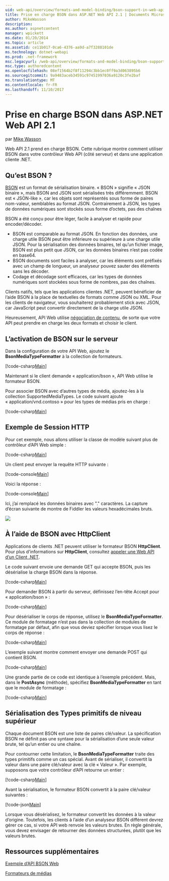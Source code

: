 ```yaml
---
uid: web-api/overview/formats-and-model-binding/bson-support-in-web-api-21
title: Prise en charge BSON dans ASP.NET Web API 2.1 | Documents Microsoft
author: MikeWasson
description: 
ms.author: aspnetcontent
manager: wpickett
ms.date: 01/20/2014
ms.topic: article
ms.assetid: ce11b017-0ca6-4376-aa9d-a7f3288101de
ms.technology: dotnet-webapi
ms.prod: .net-framework
msc.legacyurl: /web-api/overview/formats-and-model-binding/bson-support-in-web-api-21
msc.type: authoredcontent
ms.openlocfilehash: 08ef1564b2f8f11294c3bb1ec0ff9a3d063895b6
ms.sourcegitcommit: 9a9483aceb34591c97451997036a9120c3fe2baf
ms.translationtype: MT
ms.contentlocale: fr-FR
ms.lasthandoff: 11/10/2017
---
```

<a name="bson-support-in-aspnet-web-api-21"></a>Prise en charge BSON dans ASP.NET Web API 2.1
====================
par [Mike Wasson](https://github.com/MikeWasson)

Web API 2.1 prend en charge BSON. Cette rubrique montre comment utiliser BSON dans votre contrôleur Web API (côté serveur) et dans une application cliente .NET.

## <a name="what-is-bson"></a>Qu’est BSON ?

[BSON](http://bsonspec.org/) est un format de sérialisation binaire. « BSON » signifie « JSON binaire », mais BSON and JSON sont sérialisées très différemment. BSON est « JSON-like », car les objets sont représentés sous forme de paires nom-valeur, semblables au format JSON. Contrairement à JSON, les types de données numériques sont stockés sous forme d’octets, pas des chaînes

BSON a été conçu pour être léger, facile à analyser et rapide pour encoder/décoder.

- BSON est comparable au format JSON. En fonction des données, une charge utile BSON peut être inférieure ou supérieure à une charge utile JSON. Pour la sérialisation des données binaires, tel qu’un fichier image, BSON est plus petit que JSON, car les données binaires n’est pas codée en base64.
- BSON documents sont faciles à analyser, car les éléments sont préfixés avec un champ de longueur, un analyseur pouvez sauter des éléments sans les décoder.
- Codage et décodage sont efficaces, car les types de données numériques sont stockées sous forme de nombres, pas des chaînes.

Clients natifs, tels que les applications clientes .NET, peuvent bénéficier de l’aide BSON à la place de textuelles de formats comme JSON ou XML. Pour les clients de navigateur, vous souhaiterez probablement stick avec JSON, car JavaScript peut convertir directement de la charge utile JSON.

Heureusement, API Web utilise [négociation de contenu](content-negotiation.md), de sorte que votre API peut prendre en charge les deux formats et choisir le client.

## <a name="enabling-bson-on-the-server"></a>L’activation de BSON sur le serveur

Dans la configuration de votre API Web, ajoutez le **BsonMediaTypeFormatter** à la collection de formateurs.

[!code-csharp[Main](bson-support-in-web-api-21/samples/sample1.cs)]

Maintenant si le client demande « application/bson », API Web utilise le formateur BSON.

Pour associer BSON avec d’autres types de média, ajoutez-les à la collection SupportedMediaTypes. Le code suivant ajoute « application/vnd.contoso » pour les types de médias pris en charge :

[!code-csharp[Main](bson-support-in-web-api-21/samples/sample2.cs)]

## <a name="example-http-session"></a>Exemple de Session HTTP

Pour cet exemple, nous allons utiliser la classe de modèle suivant plus de contrôleur d’API Web simple :

[!code-csharp[Main](bson-support-in-web-api-21/samples/sample3.cs)]

Un client peut envoyer la requête HTTP suivante :

[!code-console[Main](bson-support-in-web-api-21/samples/sample4.cmd)]

Voici la réponse :

[!code-console[Main](bson-support-in-web-api-21/samples/sample5.cmd)]

Ici, j’ai remplacé les données binaires avec &quot;.&quot; caractères. La capture d’écran suivante de montre de Fiddler les valeurs hexadécimales bruts.

[![](bson-support-in-web-api-21/_static/image2.png)](bson-support-in-web-api-21/_static/image1.png)

## <a name="using-bson-with-httpclient"></a>À l’aide de BSON avec HttpClient

Applications de clients .NET peuvent utiliser le formateur BSON **HttpClient**. Pour plus d’informations sur **HttpClient**, consultez [appeler une Web API d’un Client .NET](../advanced/calling-a-web-api-from-a-net-client.md).

Le code suivant envoie une demande GET qui accepte BSON, puis les désérialise la charge BSON dans la réponse.

[!code-csharp[Main](bson-support-in-web-api-21/samples/sample6.cs)]

Pour demander BSON à partir du serveur, définissez l’en-tête Accept pour « application/bson » :

[!code-csharp[Main](bson-support-in-web-api-21/samples/sample7.cs)]

Pour désérialiser le corps de réponse, utilisez le **BsonMediaTypeFormatter**. Ce module de formatage n’est pas dans la collection de modules de formatage par défaut, afin que vous deviez spécifier lorsque vous lisez le corps de réponse :

[!code-csharp[Main](bson-support-in-web-api-21/samples/sample8.cs)]

L’exemple suivant montre comment envoyer une demande POST qui contient BSON.

[!code-csharp[Main](bson-support-in-web-api-21/samples/sample9.cs)]

Une grande partie de ce code est identique à l’exemple précédent. Mais, dans le **PostAsync** (méthode), spécifiez **BsonMediaTypeFormatter** en tant que le module de formatage :

[!code-csharp[Main](bson-support-in-web-api-21/samples/sample10.cs)]

## <a name="serializing-top-level-primitive-types"></a>Sérialisation des Types primitifs de niveau supérieur

Chaque document BSON est une liste de paires clé/valeur. La spécification BSON ne définit pas une syntaxe pour la sérialisation d’une seule valeur brute, tel qu’un entier ou une chaîne.

Pour contourner cette limitation, le **BsonMediaTypeFormatter** traite des types primitifs comme un cas spécial. Avant de sérialiser, il convertit la valeur dans une paire clé/valeur avec la clé « Valeur ». Par exemple, supposons que votre contrôleur d’API retourne un entier :

[!code-csharp[Main](bson-support-in-web-api-21/samples/sample11.cs)]

Avant la sérialisation, le formateur BSON convertit à la paire clé/valeur suivantes :

[!code-json[Main](bson-support-in-web-api-21/samples/sample12.json)]

Lorsque vous désérialisez, le formateur convertit les données à la valeur d’origine. Toutefois, les clients à l’aide d’un analyseur BSON différent devrez gérer ce cas, si votre API web renvoie les valeurs brutes. En règle générale, vous devez envisager de retourner des données structurées, plutôt que les valeurs brutes.

## <a name="additional-resources"></a>Ressources supplémentaires

[Exemple d’API BSON Web](https://aspnet.codeplex.com/SourceControl/latest#Samples/WebApi/BSONSample/)

[Formateurs de médias](media-formatters.md)
